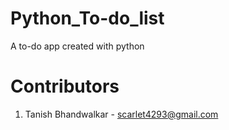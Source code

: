 # Python_To-do_list
A to-do app created with python

# Contributors
1. Tanish Bhandwalkar - scarlet4293@gmail.com
